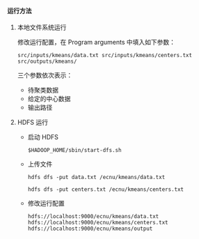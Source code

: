 #### 运行方法

1. 本地文件系统运行

   修改运行配置，在 Program arguments  中填入如下参数：

   `src/inputs/kmeans/data.txt src/inputs/kmeans/centers.txt src/outputs/kmeans/`

   三个参数依次表示：

   - 待聚类数据
   - 给定的中心数据
   - 输出路径

2. HDFS 运行

   - 启动 HDFS 

     `$HADOOP_HOME/sbin/start-dfs.sh`

   - 上传文件
   
     `hdfs dfs -put data.txt /ecnu/kmeans/data.txt`
   
     `hdfs dfs -put centers.txt /ecnu/kmeans/centers.txt`
   
   - 修改运行配置
   
     `hdfs://localhost:9000/ecnu/kmeans/data.txt hdfs://localhost:9000/ecnu/kmeans/centers.txt hdfs://localhost:9000/ecnu/kmeans/output`



